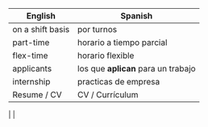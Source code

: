 
| English          | Spanish                             |
| ---------------- | ----------------------------------- |
| on a shift basis | por turnos                          |
| part-time        | horario a tiempo parcial            |
| flex-time        | horario flexible                    |
| applicants       | los que **aplican** para un trabajo |
| internship       | practicas de empresa                |
| Resume / CV      | CV / Currículum                     |
























|                                     |
